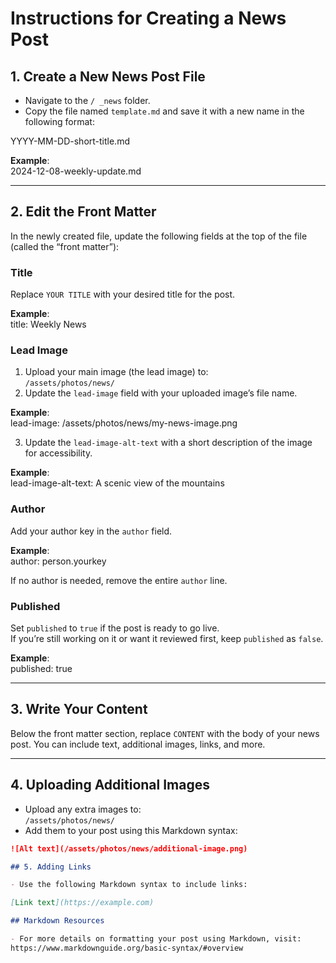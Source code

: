 # Instructions for Creating a News Post

## 1. Create a New News Post File
- Navigate to the `/ _news` folder.
- Copy the file named `template.md` and save it with a new name in the following format:

YYYY-MM-DD-short-title.md

**Example**:  
2024-12-08-weekly-update.md

---

## 2. Edit the Front Matter
In the newly created file, update the following fields at the top of the file (called the “front matter”):

### Title
Replace `YOUR TITLE` with your desired title for the post.

**Example**:  
title: Weekly News

### Lead Image
1. Upload your main image (the lead image) to:  
   `/assets/photos/news/`
2. Update the `lead-image` field with your uploaded image’s file name.  

**Example**:  
lead-image: /assets/photos/news/my-news-image.png  

3. Update the `lead-image-alt-text` with a short description of the image for accessibility.

**Example**:  
lead-image-alt-text: A scenic view of the mountains

### Author
Add your author key in the `author` field.

**Example**:  
author: person.yourkey

If no author is needed, remove the entire `author` line.

### Published
Set `published` to `true` if the post is ready to go live.  
If you’re still working on it or want it reviewed first, keep `published` as `false`.

**Example**:  
published: true

---

## 3. Write Your Content
Below the front matter section, replace `CONTENT` with the body of your news post. You can include text, additional images, links, and more.

---

## 4. Uploading Additional Images
- Upload any extra images to:  
  `/assets/photos/news/`
- Add them to your post using this Markdown syntax:

```markdown
![Alt text](/assets/photos/news/additional-image.png)

## 5. Adding Links

- Use the following Markdown syntax to include links:

[Link text](https://example.com)

## Markdown Resources

- For more details on formatting your post using Markdown, visit:
https://www.markdownguide.org/basic-syntax/#overview 
 
